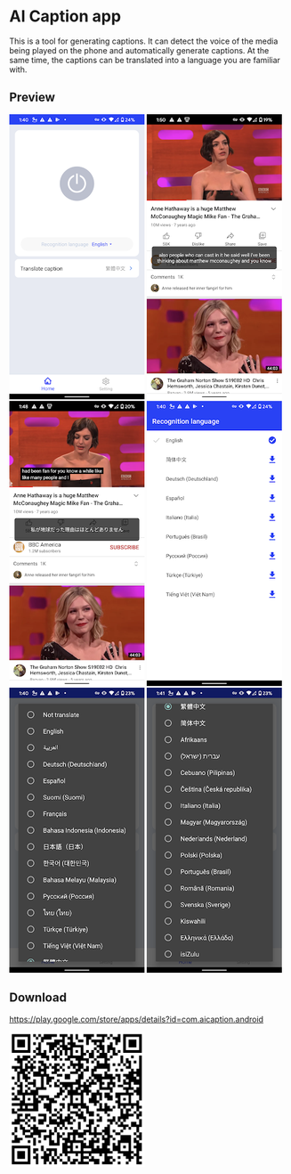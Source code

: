 # AI Caption app

This is a tool for generating captions. It can detect the voice of the media being played on the phone and automatically generate captions. At the same time, the captions can be translated into a language you are familiar with.

Preview
------- 
<div class='row'>
<img  width="243" height="512" src="https://github.com/PeanutFeng/Live-Caption/blob/main/unnamed%20(1).png"'/>
<img  width="243" height="512" src="https://github.com/PeanutFeng/Live-Caption/blob/main/unnamed%20(2).png"'/>
<img  width="243" height="512" src="https://github.com/PeanutFeng/Live-Caption/blob/main/unnamed%20(3).png"'/>
<img  width="243" height="512" src="https://github.com/PeanutFeng/Live-Caption/blob/main/unnamed%20(4).png"'/>
<img  width="243" height="512" src="https://github.com/PeanutFeng/Live-Caption/blob/main/unnamed%20(5).png"'/>
<img  width="243" height="512" src="https://github.com/PeanutFeng/Live-Caption/blob/main/unnamed%20(6).png"'/>

</div>


Download 
-------
https://play.google.com/store/apps/details?id=com.aicaption.android
<div class='row'>
<img  width="243" height="243" src="https://github.com/PeanutFeng/Live-Caption/blob/main/qrcode.png"'/>
</div>

